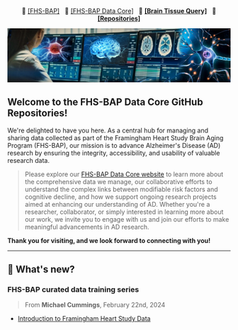 <p align="center">
    📘 <a class="active" href="https://www.bumc.bu.edu/fhs-bap/"><b></b>[FHS-BAP]</a> &nbsp;
    📙 <a class="active" href="https://fhs-bap.github.io/"><b></b>[FHS-BAP Data Core]</a> &nbsp;
    🔗 <a href="https://fhs.sail.codes"><b>[Brain Tissue Query]</b></a> &nbsp;
    📣 <a href="https://github.com/orgs/FHS-BAP/repositories"><b>[Repositories]</b></a>
</p>

![banner](/img/banner_03.jpg "Logo")


##  Welcome to the FHS-BAP Data Core GitHub Repositories!

We're delighted to have you here. As a central hub for managing and sharing data collected as part of the Framingham Heart Study Brain Aging Program (FHS-BAP), our mission is to advance Alzheimer's Disease (AD) research by ensuring the integrity, accessibility, and usability of valuable research data.

> Please explore our [FHS-BAP Data Core website](https://fhs-bap.github.io/) to learn more about the comprehensive data we manage, our collaborative efforts to understand the complex links between modifiable risk factors and cognitive decline, and how we support ongoing research projects aimed at enhancing our understanding of AD. Whether you're a researcher, collaborator, or simply interested in learning more about our work, we invite you to engage with us and join our efforts to make meaningful advancements in AD research.

<b>Thank you for visiting, and we look forward to connecting with you!</b>

<hr/>

##  🎉 What's new?

### FHS-BAP curated data training series

> From **Michael Cummings**, February 22nd, 2024    
* [Introduction to Framingham Heart Study Data](https://mymedia.bu.edu/media/t/1_2etjgeeu)


